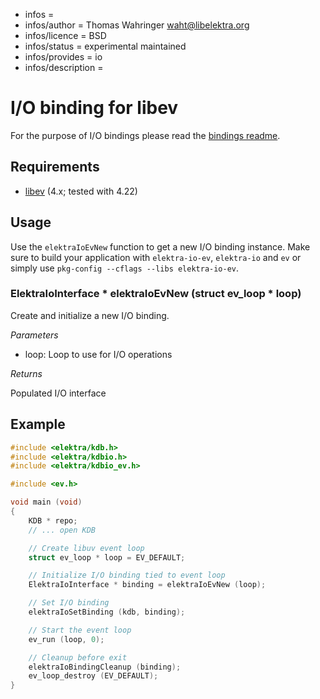 - infos =
- infos/author = Thomas Wahringer <waht@libelektra.org>
- infos/licence = BSD
- infos/status = experimental maintained
- infos/provides = io
- infos/description =

# I/O binding for libev

For the purpose of I/O bindings please read the
[bindings readme](https://www.libelektra.org/bindings/readme#i-o-bindings).

## Requirements

- [libev](http://libev.schmorp.de) (4.x; tested with 4.22)

## Usage

Use the `elektraIoEvNew` function to get a new I/O binding instance.
Make sure to build your application with `elektra-io-ev`, `elektra-io` and `ev` or
simply use `pkg-config --cflags --libs elektra-io-ev`.

### ElektraIoInterface * elektraIoEvNew (struct ev_loop * loop)

Create and initialize a new I/O binding.

*Parameters*

- loop: Loop to use for I/O operations

*Returns*

Populated I/O interface

## Example

```C
#include <elektra/kdb.h>
#include <elektra/kdbio.h>
#include <elektra/kdbio_ev.h>

#include <ev.h>

void main (void)
{
	KDB * repo;
	// ... open KDB

	// Create libuv event loop
	struct ev_loop * loop = EV_DEFAULT;

	// Initialize I/O binding tied to event loop
	ElektraIoInterface * binding = elektraIoEvNew (loop);

	// Set I/O binding
	elektraIoSetBinding (kdb, binding);

	// Start the event loop
	ev_run (loop, 0);

	// Cleanup before exit
	elektraIoBindingCleanup (binding);
	ev_loop_destroy (EV_DEFAULT);
}
```
